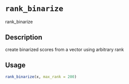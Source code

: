 # `rank_binarize`

rank_binarize


## Description

create binarized scores from a vector using arbitrary rank


## Usage

```r
rank_binarize(x, max_rank = 200)
```


